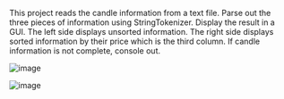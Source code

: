This project reads the candle information from a text file. Parse out the three pieces of information using StringTokenizer.
Display the result in a GUI. The left side displays unsorted information. The right side displays sorted information by their price which is the third column.
If candle information is not complete, console out.

![image](https://github.com/cottoncloud636/GUI-Projects/assets/35412065/089a9502-d96e-4eec-b1ef-058e32ede1f6)


![image](https://github.com/cottoncloud636/GUI-Projects/assets/35412065/361b209f-1ff4-4b00-abe9-5969acd7f0ad)

